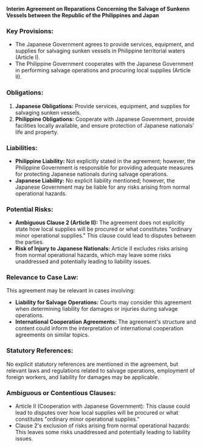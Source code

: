 **Interim Agreement on Reparations Concerning the Salvage of Sunkenn Vessels between the Republic of the Philippines and Japan**

### Key Provisions:

*   The Japanese Government agrees to provide services, equipment, and supplies for salvaging sunken vessels in Philippine territorial waters (Article I).
*   The Philippine Government cooperates with the Japanese Government in performing salvage operations and procuring local supplies (Article II).

### Obligations:

1.  **Japanese Obligations:** Provide services, equipment, and supplies for salvaging sunken vessels.
2.  **Philippine Obligations:** Cooperate with Japanese Government, provide facilities locally available, and ensure protection of Japanese nationals' life and property.

### Liabilities:

*   **Philippine Liability:** Not explicitly stated in the agreement; however, the Philippine Government is responsible for providing adequate measures for protecting Japanese nationals during salvage operations.
*   **Japanese Liability:** No explicit liability mentioned; however, the Japanese Government may be liable for any risks arising from normal operational hazards.

### Potential Risks:

*   **Ambiguous Clause 2 (Article II):** The agreement does not explicitly state how local supplies will be procured or what constitutes "ordinary minor operational supplies." This clause could lead to disputes between the parties.
*   **Risk of Injury to Japanese Nationals:** Article II excludes risks arising from normal operational hazards, which may leave some risks unaddressed and potentially leading to liability issues.

### Relevance to Case Law:

This agreement may be relevant in cases involving:

*   **Liability for Salvage Operations:** Courts may consider this agreement when determining liability for damages or injuries during salvage operations.
*   **International Cooperation Agreements:** The agreement's structure and content could inform the interpretation of international cooperation agreements on similar topics.

### Statutory References:

No explicit statutory references are mentioned in the agreement, but relevant laws and regulations related to salvage operations, employment of foreign workers, and liability for damages may be applicable.

### Ambiguous or Contentious Clauses:

*   Article II (Cooperation with Japanese Government): This clause could lead to disputes over how local supplies will be procured or what constitutes "ordinary minor operational supplies."
*   Clause 2's exclusion of risks arising from normal operational hazards: This leaves some risks unaddressed and potentially leading to liability issues.
